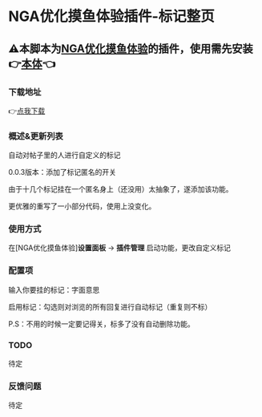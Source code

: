 # NGA优化摸鱼体验插件-标记整页

## ⚠本脚本为[NGA优化摸鱼体验](https://greasyfork.org/zh-CN/scripts/393991-nga%E4%BC%98%E5%8C%96%E6%91%B8%E9%B1%BC%E4%BD%93%E9%AA%8C)的插件，使用需先安装👉[本体](https://greasyfork.org/zh-CN/scripts/393991-nga%E4%BC%98%E5%8C%96%E6%91%B8%E9%B1%BC%E4%BD%93%E9%AA%8C)👈

### 下载地址

👉[点我下载](https://greasyfork.org/zh-CN/scripts/489007)

### 概述&更新列表

自动对帖子里的人进行自定义的标记

0.0.3版本：添加了标记匿名的开关

由于十几个标记挂在一个匿名身上（还没用）太抽象了，遂添加该功能。

更优雅的重写了一小部分代码，使用上没变化。

### 使用方式

在[NGA优化摸鱼体验]**设置面板** -> **插件管理** 启动功能，更改自定义标记

### 配置项

输入你要挂的标记：字面意思

启用标记：勾选则对浏览的所有回复进行自动标记（重复则不标）

P.S：不用的时候一定要记得关，标多了没有自动删除功能。

### TODO

待定

### 反馈问题

待定